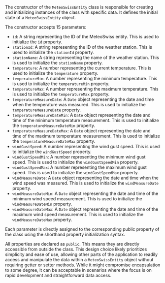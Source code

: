 The constructor of the `MeteoSwissEntity` class is responsible for creating and initializing instances of the class with specific data. It defines the initial state of a `MeteoSwissEntity` object.

The constructor accepts 15 parameters:

*   `id`: A string representing the ID of the MeteoSwiss entity.  This is used to initialize the `id` property.
*   `stationId`: A string representing the ID of the weather station. This is used to initialize the `stationId` property.
*   `stationName`: A string representing the name of the weather station. This is used to initialize the `stationName` property.
*   `temperature`: A number representing the current temperature. This is used to initialize the `temperature` property.
*   `temperatureMin`: A number representing the minimum temperature. This is used to initialize the `temperatureMin` property.
*   `temperatureMax`: A number representing the maximum temperature. This is used to initialize the `temperatureMax` property.
*   `temperatureMeasureDate`: A `Date` object representing the date and time when the temperature was measured. This is used to initialize the `temperatureMeasureDate` property.
*   `temperatureMeasureDateMin`: A `Date` object representing the date and time of the minimum temperature measurement. This is used to initialize the `temperatureMeasureDateMin` property.
*   `temperatureMeasureDateMax`: A `Date` object representing the date and time of the maximum temperature measurement. This is used to initialize the `temperatureMeasureDateMax` property.
*   `windGustSpeed`: A number representing the wind gust speed. This is used to initialize the `windGustSpeed` property.
*   `windGustSpeedMin`: A number representing the minimum wind gust speed. This is used to initialize the `windGustSpeedMin` property.
*   `windGustSpeedMax`: A number representing the maximum wind gust speed. This is used to initialize the `windGustSpeedMax` property.
*   `windMeasureDate`: A `Date` object representing the date and time when the wind speed was measured. This is used to initialize the `windMeasureDate` property.
*   `windMeasureDateMin`: A `Date` object representing the date and time of the minimum wind speed measurement. This is used to initialize the `windMeasureDateMin` property.
*   `windMeasureDateMax`: A `Date` object representing the date and time of the maximum wind speed measurement. This is used to initialize the `windMeasureDateMax` property.

Each parameter is directly assigned to the corresponding public property of the class using the shorthand property initialization syntax.

All properties are declared as `public`. This means they are directly accessible from outside the class. This design choice likely prioritizes simplicity and ease of use, allowing other parts of the application to readily access and manipulate the data within a `MeteoSwissEntity` object without requiring getter or setter methods. While it might compromise encapsulation to some degree, it can be acceptable in scenarios where the focus is on rapid development and straightforward data access.